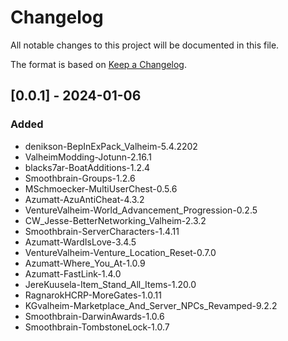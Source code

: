 # Changelog

All notable changes to this project will be documented in this file.

The format is based on [Keep a Changelog](https://keepachangelog.com/en/1.0.0/).

## [0.0.1] - 2024-01-06

### Added
- denikson-BepInExPack_Valheim-5.4.2202
- ValheimModding-Jotunn-2.16.1
- blacks7ar-BoatAdditions-1.2.4
- Smoothbrain-Groups-1.2.6
- MSchmoecker-MultiUserChest-0.5.6
- Azumatt-AzuAntiCheat-4.3.2
- VentureValheim-World_Advancement_Progression-0.2.5
- CW_Jesse-BetterNetworking_Valheim-2.3.2
- Smoothbrain-ServerCharacters-1.4.11
- Azumatt-WardIsLove-3.4.5
- VentureValheim-Venture_Location_Reset-0.7.0
- Azumatt-Where_You_At-1.0.9
- Azumatt-FastLink-1.4.0
- JereKuusela-Item_Stand_All_Items-1.20.0
- RagnarokHCRP-MoreGates-1.0.11
- KGvalheim-Marketplace_And_Server_NPCs_Revamped-9.2.2
- Smoothbrain-DarwinAwards-1.0.6
- Smoothbrain-TombstoneLock-1.0.7